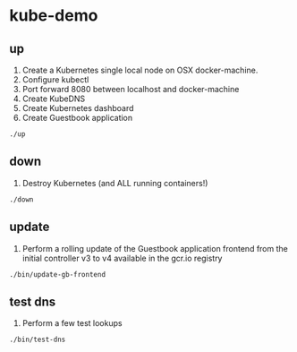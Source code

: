 # kube-demo

## up

1. Create a Kubernetes single local node on OSX docker-machine.
2. Configure kubectl
3. Port forward 8080 between localhost and docker-machine
4. Create KubeDNS
5. Create Kubernetes dashboard
6. Create Guestbook application

```
./up
```


## down

1. Destroy Kubernetes (and ALL running containers!)

```
./down
```


## update

1. Perform a rolling update of the Guestbook application frontend from the initial controller v3 to v4 available in the gcr.io registry

```
./bin/update-gb-frontend
```


## test dns

1. Perform a few test lookups

```
./bin/test-dns
```
